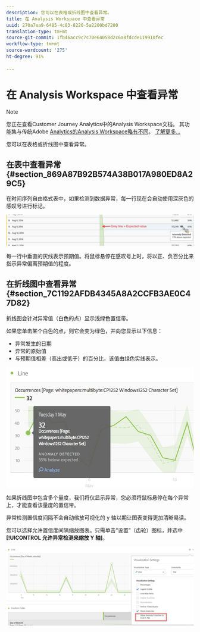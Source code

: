 ```yaml
---
description: 您可以在表格或折线图中查看异常。
title: 在 Analysis Workspace 中查看异常
uuid: 270a7ea9-6485-4c83-8220-5a2200bd7200
translation-type: tm+mt
source-git-commit: 1fb46acc9c7c70e64058d2c6a8fdcde119910fec
workflow-type: tm+mt
source-wordcount: '275'
ht-degree: 91%

---
```



# 在 Analysis Workspace 中查看异常

>[!NOTE]
>
>您正在查看Customer Journey Analytics中的Analysis Workspace文档。 其功能集与传统Adobe [Analytics的Analysis Workspace略有不同](https://docs.adobe.com/content/help/zh-Hans/analytics/analyze/analysis-workspace/home.html)。 [了解更多...](/help/getting-started/cja-aa.md)

您可以在表格或折线图中查看异常。

## 在表中查看异常 {#section_869A87B92B574A38B017A980ED8A29C5}

在时间序列自由格式表中，如果检测到数据异常，每一行现在会自动使用深灰色的感叹号进行标记。

![](assets/anomaly_detected.png)

每一行中垂直的灰线表示预期值。将鼠标悬停在感叹号上时，将以正、负百分比来指示异常偏离预期值的程度。

## 在折线图中查看异常 {#section_7C1192AFDB4345A8A2CCFB3AE0C47D82}

折线图会针对异常值（白色的点）显示浅绿色置信带。

如果您单击某个白色的点，则它会变为绿色，并向您显示以下信息：

* 异常发生的日期
* 异常的原始值
* 与预期值相差（高出或低于）的百分比，该值由绿色实线表示。
<!--* The Analyze link to start [Contribution Analysis](/help/analysis-workspace/virtual-analyst/contribution-analysis/ca-tokens.md).-->

![](assets/anomaly_linechart.png)

如果折线图中包含多个量度，我们将仅显示异常，您必须将鼠标悬停在每个异常上，才能查看该量度的置信带。

异常检测置信度间隔不会自动缩放可视化的 y 轴以期让图表变得更加清晰易读。

您可以选择允许置信度间隔缩放图表。只需单击“设置”（齿轮）图标，并选中&#x200B;**[!UICONTROL 允许异常检测来缩放 Y 轴]**。

![](assets/scale-y-axis.png)

